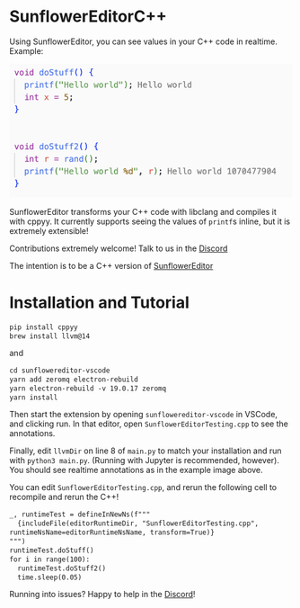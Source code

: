 # SunflowerEditorC++

Using SunflowerEditor, you can see values in your C++ code in realtime. Example:

<img src="https://github.com/cameronfr/SunflowerEditorCPP/raw/main/images/example1.png" width=600/>

SunflowerEditor transforms your C++ code with libclang and compiles it with cppyy. It currently supports seeing the values of `printf`s inline, but it is extremely extensible! 

Contributions extremely welcome! Talk to us in the [Discord](https://discord.gg/zYmm5JuHkW)

The intention is to be a C++ version of [SunflowerEditor](https://github.com/cameronfr/SunflowerEditor)

# Installation and Tutorial

```
pip install cppyy
brew install llvm@14
```

and

```
cd sunflowereditor-vscode
yarn add zeromq electron-rebuild
yarn electron-rebuild -v 19.0.17 zeromq
yarn install
```

Then start the extension by opening `sunflowereditor-vscode` in VSCode, and clicking run. In that editor, open `SunflowerEditorTesting.cpp` to see the annotations.

Finally, edit `llvmDir` on line 8 of `main.py` to match your installation and run with `python3 main.py`. (Running with Jupyter is recommended, however). You should see realtime annotations as in the example image above.

You can edit `SunflowerEditorTesting.cpp`, and rerun the following cell to recompile and rerun the C++!
```
_, runtimeTest = defineInNewNs(f"""
  {includeFile(editorRuntimeDir, "SunflowerEditorTesting.cpp", runtimeNsName=editorRuntimeNsName, transform=True)}
""")
runtimeTest.doStuff()
for i in range(100):
  runtimeTest.doStuff2()
  time.sleep(0.05)
```

Running into issues? Happy to help in the [Discord](https://discord.gg/zYmm5JuHkW)!


